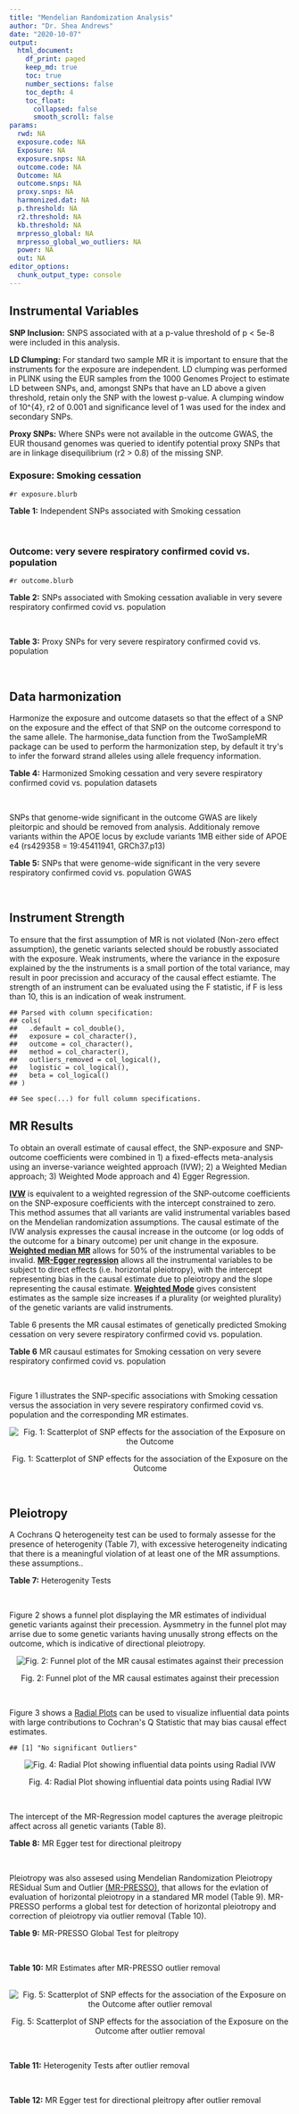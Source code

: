 ```yaml
---
title: "Mendelian Randomization Analysis"
author: "Dr. Shea Andrews"
date: "2020-10-07"
output:
  html_document:
    df_print: paged
    keep_md: true
    toc: true
    number_sections: false
    toc_depth: 4
    toc_float:
      collapsed: false
      smooth_scroll: false
params:
  rwd: NA
  exposure.code: NA
  Exposure: NA
  exposure.snps: NA
  outcome.code: NA
  Outcome: NA
  outcome.snps: NA
  proxy.snps: NA
  harmonized.dat: NA
  p.threshold: NA
  r2.threshold: NA
  kb.threshold: NA
  mrpresso_global: NA
  mrpresso_global_wo_outliers: NA
  power: NA
  out: NA
editor_options:
  chunk_output_type: console
---
```







## Instrumental Variables
**SNP Inclusion:** SNPS associated with at a p-value threshold of p < 5e-8 were included in this analysis.
<br>

**LD Clumping:** For standard two sample MR it is important to ensure that the instruments for the exposure are independent. LD clumping was performed in PLINK using the EUR samples from the 1000 Genomes Project to estimate LD between SNPs, and, amongst SNPs that have an LD above a given threshold, retain only the SNP with the lowest p-value. A clumping window of 10^{4}, r2 of 0.001 and significance level of 1 was used for the index and secondary SNPs.
<br>

**Proxy SNPs:** Where SNPs were not available in the outcome GWAS, the EUR thousand genomes was queried to identify potential proxy SNPs that are in linkage disequilibrium (r2 > 0.8) of the missing SNP.
<br>

### Exposure: Smoking cessation
`#r exposure.blurb`
<br>

**Table 1:** Independent SNPs associated with Smoking cessation
<div data-pagedtable="false">
  <script data-pagedtable-source type="application/json">
{"columns":[{"label":["SNP"],"name":[1],"type":["chr"],"align":["left"]},{"label":["CHROM"],"name":[2],"type":["dbl"],"align":["right"]},{"label":["POS"],"name":[3],"type":["dbl"],"align":["right"]},{"label":["REF"],"name":[4],"type":["chr"],"align":["left"]},{"label":["ALT"],"name":[5],"type":["chr"],"align":["left"]},{"label":["AF"],"name":[6],"type":["dbl"],"align":["right"]},{"label":["BETA"],"name":[7],"type":["dbl"],"align":["right"]},{"label":["SE"],"name":[8],"type":["dbl"],"align":["right"]},{"label":["Z"],"name":[9],"type":["dbl"],"align":["right"]},{"label":["P"],"name":[10],"type":["dbl"],"align":["right"]},{"label":["N"],"name":[11],"type":["dbl"],"align":["right"]},{"label":["TRAIT"],"name":[12],"type":["chr"],"align":["left"]}],"data":[{"1":"rs60749569","2":"8","3":"42602668","4":"A","5":"T","6":"0.0757","7":"-0.0234","8":"0.00466","9":"-5.021459","10":"1.95e-08","11":"312821","12":"smkces"},{"1":"rs3025327","2":"9","3":"136467344","4":"G","5":"C","6":"0.0935","7":"0.0345","8":"0.00405","9":"8.518519","10":"1.96e-24","11":"312821","12":"smkces"},{"1":"rs7127006","2":"11","3":"16379226","4":"G","5":"A","6":"0.2780","7":"0.0141","8":"0.00272","9":"5.183824","10":"2.24e-08","11":"312821","12":"smkces"},{"1":"rs12911035","2":"15","3":"76606591","4":"T","5":"C","6":"0.5330","7":"0.0106","8":"0.00242","9":"4.380165","10":"3.75e-08","11":"312821","12":"smkces"},{"1":"rs518425","2":"15","3":"78883813","4":"A","5":"G","6":"0.3070","7":"-0.0159","8":"0.00270","9":"-5.888889","10":"7.57e-11","11":"312821","12":"smkces"},{"1":"rs56113850","2":"19","3":"41353107","4":"T","5":"C","6":"0.5680","7":"-0.0206","8":"0.00252","9":"-8.174603","10":"2.52e-26","11":"312821","12":"smkces"},{"1":"rs6011779","2":"20","3":"61984317","4":"C","5":"T","6":"0.7860","7":"-0.0222","8":"0.00314","9":"-7.070064","10":"2.04e-16","11":"312821","12":"smkces"},{"1":"rs9607805","2":"22","3":"41854446","4":"C","5":"T","6":"0.6940","7":"0.0138","8":"0.00276","9":"5.000000","10":"2.97e-09","11":"312821","12":"smkces"}],"options":{"columns":{"min":{},"max":[10]},"rows":{"min":[10],"max":[10]},"pages":{}}}
  </script>
</div>
<br>

### Outcome: very severe respiratory confirmed covid vs. population
`#r outcome.blurb`
<br>

**Table 2:** SNPs associated with Smoking cessation avaliable in very severe respiratory confirmed covid vs. population
<div data-pagedtable="false">
  <script data-pagedtable-source type="application/json">
{"columns":[{"label":["SNP"],"name":[1],"type":["chr"],"align":["left"]},{"label":["CHROM"],"name":[2],"type":["dbl"],"align":["right"]},{"label":["POS"],"name":[3],"type":["dbl"],"align":["right"]},{"label":["REF"],"name":[4],"type":["chr"],"align":["left"]},{"label":["ALT"],"name":[5],"type":["chr"],"align":["left"]},{"label":["AF"],"name":[6],"type":["dbl"],"align":["right"]},{"label":["BETA"],"name":[7],"type":["dbl"],"align":["right"]},{"label":["SE"],"name":[8],"type":["dbl"],"align":["right"]},{"label":["Z"],"name":[9],"type":["dbl"],"align":["right"]},{"label":["P"],"name":[10],"type":["dbl"],"align":["right"]},{"label":["N"],"name":[11],"type":["dbl"],"align":["right"]},{"label":["TRAIT"],"name":[12],"type":["chr"],"align":["left"]}],"data":[{"1":"rs60749569","2":"8","3":"42602668","4":"A","5":"T","6":"0.04187","7":"-0.0071488","8":"0.096032","9":"-0.07444185","10":"0.9407","11":"38565","12":"very_severe_respiratory_confirmed_covid_vs._population"},{"1":"rs3025327","2":"9","3":"136467344","4":"G","5":"C","6":"0.03552","7":"0.0268060","8":"0.055623","9":"0.48192295","10":"0.6299","11":"287332","12":"very_severe_respiratory_confirmed_covid_vs._population"},{"1":"rs7127006","2":"11","3":"16379226","4":"G","5":"A","6":"0.20730","7":"-0.0136660","8":"0.060409","9":"-0.22622457","10":"0.8210","11":"249899","12":"very_severe_respiratory_confirmed_covid_vs._population"},{"1":"rs12911035","2":"15","3":"76606591","4":"T","5":"C","6":"0.50400","7":"0.0075427","8":"0.053190","9":"0.14180673","10":"0.8872","11":"11188","12":"very_severe_respiratory_confirmed_covid_vs._population"},{"1":"rs518425","2":"15","3":"78883813","4":"A","5":"G","6":"0.32930","7":"-0.0276330","8":"0.035441","9":"-0.77969019","10":"0.4356","11":"287332","12":"very_severe_respiratory_confirmed_covid_vs._population"},{"1":"rs56113850","2":"19","3":"41353107","4":"T","5":"C","6":"0.56070","7":"-0.0306940","8":"0.051652","9":"-0.59424611","10":"0.5524","11":"249899","12":"very_severe_respiratory_confirmed_covid_vs._population"},{"1":"rs6011779","2":"20","3":"61984317","4":"C","5":"T","6":"0.74720","7":"-0.0271650","8":"0.057313","9":"-0.47397624","10":"0.6355","11":"277276","12":"very_severe_respiratory_confirmed_covid_vs._population"},{"1":"rs9607805","2":"22","3":"41854446","4":"C","5":"T","6":"0.65040","7":"-0.0020342","8":"0.054523","9":"-0.03730903","10":"0.9702","11":"277276","12":"very_severe_respiratory_confirmed_covid_vs._population"}],"options":{"columns":{"min":{},"max":[10]},"rows":{"min":[10],"max":[10]},"pages":{}}}
  </script>
</div>
<br>

**Table 3:** Proxy SNPs for very severe respiratory confirmed covid vs. population
<div data-pagedtable="false">
  <script data-pagedtable-source type="application/json">
{"columns":[{"label":["proxy.outcome"],"name":[1],"type":["lgl"],"align":["right"]},{"label":["target_snp"],"name":[2],"type":["lgl"],"align":["right"]},{"label":["proxy_snp"],"name":[3],"type":["lgl"],"align":["right"]},{"label":["ld.r2"],"name":[4],"type":["lgl"],"align":["right"]},{"label":["Dprime"],"name":[5],"type":["lgl"],"align":["right"]},{"label":["ref.proxy"],"name":[6],"type":["lgl"],"align":["right"]},{"label":["alt.proxy"],"name":[7],"type":["lgl"],"align":["right"]},{"label":["CHROM"],"name":[8],"type":["lgl"],"align":["right"]},{"label":["POS"],"name":[9],"type":["lgl"],"align":["right"]},{"label":["ALT.proxy"],"name":[10],"type":["lgl"],"align":["right"]},{"label":["REF.proxy"],"name":[11],"type":["lgl"],"align":["right"]},{"label":["AF"],"name":[12],"type":["lgl"],"align":["right"]},{"label":["BETA"],"name":[13],"type":["lgl"],"align":["right"]},{"label":["SE"],"name":[14],"type":["lgl"],"align":["right"]},{"label":["P"],"name":[15],"type":["lgl"],"align":["right"]},{"label":["N"],"name":[16],"type":["lgl"],"align":["right"]},{"label":["ref"],"name":[17],"type":["lgl"],"align":["right"]},{"label":["alt"],"name":[18],"type":["lgl"],"align":["right"]},{"label":["ALT"],"name":[19],"type":["lgl"],"align":["right"]},{"label":["REF"],"name":[20],"type":["lgl"],"align":["right"]},{"label":["PHASE"],"name":[21],"type":["lgl"],"align":["right"]}],"data":[{"1":"NA","2":"NA","3":"NA","4":"NA","5":"NA","6":"NA","7":"NA","8":"NA","9":"NA","10":"NA","11":"NA","12":"NA","13":"NA","14":"NA","15":"NA","16":"NA","17":"NA","18":"NA","19":"NA","20":"NA","21":"NA"}],"options":{"columns":{"min":{},"max":[10]},"rows":{"min":[10],"max":[10]},"pages":{}}}
  </script>
</div>
<br>

## Data harmonization
Harmonize the exposure and outcome datasets so that the effect of a SNP on the exposure and the effect of that SNP on the outcome correspond to the same allele. The harmonise_data function from the TwoSampleMR package can be used to perform the harmonization step, by default it try's to infer the forward strand alleles using allele frequency information.
<br>

**Table 4:** Harmonized Smoking cessation and very severe respiratory confirmed covid vs. population datasets
<div data-pagedtable="false">
  <script data-pagedtable-source type="application/json">
{"columns":[{"label":["SNP"],"name":[1],"type":["chr"],"align":["left"]},{"label":["effect_allele.exposure"],"name":[2],"type":["chr"],"align":["left"]},{"label":["other_allele.exposure"],"name":[3],"type":["chr"],"align":["left"]},{"label":["effect_allele.outcome"],"name":[4],"type":["chr"],"align":["left"]},{"label":["other_allele.outcome"],"name":[5],"type":["chr"],"align":["left"]},{"label":["beta.exposure"],"name":[6],"type":["dbl"],"align":["right"]},{"label":["beta.outcome"],"name":[7],"type":["dbl"],"align":["right"]},{"label":["eaf.exposure"],"name":[8],"type":["dbl"],"align":["right"]},{"label":["eaf.outcome"],"name":[9],"type":["dbl"],"align":["right"]},{"label":["remove"],"name":[10],"type":["lgl"],"align":["right"]},{"label":["palindromic"],"name":[11],"type":["lgl"],"align":["right"]},{"label":["ambiguous"],"name":[12],"type":["lgl"],"align":["right"]},{"label":["id.outcome"],"name":[13],"type":["chr"],"align":["left"]},{"label":["chr.outcome"],"name":[14],"type":["dbl"],"align":["right"]},{"label":["pos.outcome"],"name":[15],"type":["dbl"],"align":["right"]},{"label":["se.outcome"],"name":[16],"type":["dbl"],"align":["right"]},{"label":["z.outcome"],"name":[17],"type":["dbl"],"align":["right"]},{"label":["pval.outcome"],"name":[18],"type":["dbl"],"align":["right"]},{"label":["samplesize.outcome"],"name":[19],"type":["dbl"],"align":["right"]},{"label":["outcome"],"name":[20],"type":["chr"],"align":["left"]},{"label":["mr_keep.outcome"],"name":[21],"type":["lgl"],"align":["right"]},{"label":["pval_origin.outcome"],"name":[22],"type":["chr"],"align":["left"]},{"label":["chr.exposure"],"name":[23],"type":["dbl"],"align":["right"]},{"label":["pos.exposure"],"name":[24],"type":["dbl"],"align":["right"]},{"label":["se.exposure"],"name":[25],"type":["dbl"],"align":["right"]},{"label":["z.exposure"],"name":[26],"type":["dbl"],"align":["right"]},{"label":["pval.exposure"],"name":[27],"type":["dbl"],"align":["right"]},{"label":["samplesize.exposure"],"name":[28],"type":["dbl"],"align":["right"]},{"label":["exposure"],"name":[29],"type":["chr"],"align":["left"]},{"label":["mr_keep.exposure"],"name":[30],"type":["lgl"],"align":["right"]},{"label":["pval_origin.exposure"],"name":[31],"type":["chr"],"align":["left"]},{"label":["id.exposure"],"name":[32],"type":["chr"],"align":["left"]},{"label":["action"],"name":[33],"type":["dbl"],"align":["right"]},{"label":["mr_keep"],"name":[34],"type":["lgl"],"align":["right"]},{"label":["pt"],"name":[35],"type":["dbl"],"align":["right"]},{"label":["pleitropy_keep"],"name":[36],"type":["lgl"],"align":["right"]},{"label":["mrpresso_RSSobs"],"name":[37],"type":["lgl"],"align":["right"]},{"label":["mrpresso_pval"],"name":[38],"type":["lgl"],"align":["right"]},{"label":["mrpresso_keep"],"name":[39],"type":["lgl"],"align":["right"]}],"data":[{"1":"rs12911035","2":"C","3":"T","4":"C","5":"T","6":"0.0106","7":"0.0075427","8":"0.5330","9":"0.50400","10":"FALSE","11":"FALSE","12":"FALSE","13":"6PDDh3","14":"15","15":"76606591","16":"0.053190","17":"0.14180673","18":"0.8872","19":"11188","20":"covidhgi2020anaA2v3","21":"TRUE","22":"reported","23":"15","24":"76606591","25":"0.00242","26":"4.380165","27":"3.75e-08","28":"312821","29":"Liu2019smkces","30":"TRUE","31":"reported","32":"IoqwJC","33":"2","34":"TRUE","35":"5e-08","36":"TRUE","37":"NA","38":"NA","39":"TRUE"},{"1":"rs3025327","2":"C","3":"G","4":"C","5":"G","6":"0.0345","7":"0.0268060","8":"0.0935","9":"0.03552","10":"FALSE","11":"TRUE","12":"FALSE","13":"6PDDh3","14":"9","15":"136467344","16":"0.055623","17":"0.48192295","18":"0.6299","19":"287332","20":"covidhgi2020anaA2v3","21":"TRUE","22":"reported","23":"9","24":"136467344","25":"0.00405","26":"8.518519","27":"1.96e-24","28":"312821","29":"Liu2019smkces","30":"TRUE","31":"reported","32":"IoqwJC","33":"2","34":"TRUE","35":"5e-08","36":"TRUE","37":"NA","38":"NA","39":"TRUE"},{"1":"rs518425","2":"G","3":"A","4":"G","5":"A","6":"-0.0159","7":"-0.0276330","8":"0.3070","9":"0.32930","10":"FALSE","11":"FALSE","12":"FALSE","13":"6PDDh3","14":"15","15":"78883813","16":"0.035441","17":"-0.77969019","18":"0.4356","19":"287332","20":"covidhgi2020anaA2v3","21":"TRUE","22":"reported","23":"15","24":"78883813","25":"0.00270","26":"-5.888889","27":"7.57e-11","28":"312821","29":"Liu2019smkces","30":"TRUE","31":"reported","32":"IoqwJC","33":"2","34":"TRUE","35":"5e-08","36":"TRUE","37":"NA","38":"NA","39":"TRUE"},{"1":"rs56113850","2":"C","3":"T","4":"C","5":"T","6":"-0.0206","7":"-0.0306940","8":"0.5680","9":"0.56070","10":"FALSE","11":"FALSE","12":"FALSE","13":"6PDDh3","14":"19","15":"41353107","16":"0.051652","17":"-0.59424611","18":"0.5524","19":"249899","20":"covidhgi2020anaA2v3","21":"TRUE","22":"reported","23":"19","24":"41353107","25":"0.00252","26":"-8.174603","27":"2.52e-26","28":"312821","29":"Liu2019smkces","30":"TRUE","31":"reported","32":"IoqwJC","33":"2","34":"TRUE","35":"5e-08","36":"TRUE","37":"NA","38":"NA","39":"TRUE"},{"1":"rs6011779","2":"T","3":"C","4":"T","5":"C","6":"-0.0222","7":"-0.0271650","8":"0.7860","9":"0.74720","10":"FALSE","11":"FALSE","12":"FALSE","13":"6PDDh3","14":"20","15":"61984317","16":"0.057313","17":"-0.47397624","18":"0.6355","19":"277276","20":"covidhgi2020anaA2v3","21":"TRUE","22":"reported","23":"20","24":"61984317","25":"0.00314","26":"-7.070064","27":"2.04e-16","28":"312821","29":"Liu2019smkces","30":"TRUE","31":"reported","32":"IoqwJC","33":"2","34":"TRUE","35":"5e-08","36":"TRUE","37":"NA","38":"NA","39":"TRUE"},{"1":"rs60749569","2":"T","3":"A","4":"T","5":"A","6":"-0.0234","7":"-0.0071488","8":"0.0757","9":"0.04187","10":"FALSE","11":"TRUE","12":"FALSE","13":"6PDDh3","14":"8","15":"42602668","16":"0.096032","17":"-0.07444185","18":"0.9407","19":"38565","20":"covidhgi2020anaA2v3","21":"TRUE","22":"reported","23":"8","24":"42602668","25":"0.00466","26":"-5.021459","27":"1.95e-08","28":"312821","29":"Liu2019smkces","30":"TRUE","31":"reported","32":"IoqwJC","33":"2","34":"TRUE","35":"5e-08","36":"TRUE","37":"NA","38":"NA","39":"TRUE"},{"1":"rs7127006","2":"A","3":"G","4":"A","5":"G","6":"0.0141","7":"-0.0136660","8":"0.2780","9":"0.20730","10":"FALSE","11":"FALSE","12":"FALSE","13":"6PDDh3","14":"11","15":"16379226","16":"0.060409","17":"-0.22622457","18":"0.8210","19":"249899","20":"covidhgi2020anaA2v3","21":"TRUE","22":"reported","23":"11","24":"16379226","25":"0.00272","26":"5.183824","27":"2.24e-08","28":"312821","29":"Liu2019smkces","30":"TRUE","31":"reported","32":"IoqwJC","33":"2","34":"TRUE","35":"5e-08","36":"TRUE","37":"NA","38":"NA","39":"TRUE"},{"1":"rs9607805","2":"T","3":"C","4":"T","5":"C","6":"0.0138","7":"-0.0020342","8":"0.6940","9":"0.65040","10":"FALSE","11":"FALSE","12":"FALSE","13":"6PDDh3","14":"22","15":"41854446","16":"0.054523","17":"-0.03730903","18":"0.9702","19":"277276","20":"covidhgi2020anaA2v3","21":"TRUE","22":"reported","23":"22","24":"41854446","25":"0.00276","26":"5.000000","27":"2.97e-09","28":"312821","29":"Liu2019smkces","30":"TRUE","31":"reported","32":"IoqwJC","33":"2","34":"TRUE","35":"5e-08","36":"TRUE","37":"NA","38":"NA","39":"TRUE"}],"options":{"columns":{"min":{},"max":[10]},"rows":{"min":[10],"max":[10]},"pages":{}}}
  </script>
</div>
<br>

SNPs that genome-wide significant in the outcome GWAS are likely pleitorpic and should be removed from analysis. Additionaly remove variants within the APOE locus by exclude variants 1MB either side of APOE e4 (rs429358 = 19:45411941, GRCh37.p13)
<br>


**Table 5:** SNPs that were genome-wide significant in the very severe respiratory confirmed covid vs. population GWAS
<div data-pagedtable="false">
  <script data-pagedtable-source type="application/json">
{"columns":[{"label":["SNP"],"name":[1],"type":["chr"],"align":["left"]},{"label":["chr.outcome"],"name":[2],"type":["dbl"],"align":["right"]},{"label":["pos.outcome"],"name":[3],"type":["dbl"],"align":["right"]},{"label":["pval.exposure"],"name":[4],"type":["dbl"],"align":["right"]},{"label":["pval.outcome"],"name":[5],"type":["dbl"],"align":["right"]}],"data":[],"options":{"columns":{"min":{},"max":[10]},"rows":{"min":[10],"max":[10]},"pages":{}}}
  </script>
</div>
<br>


## Instrument Strength
To ensure that the first assumption of MR is not violated (Non-zero effect assumption), the genetic variants selected should be robustly associated with the exposure. Weak instruments, where the variance in the exposure explained by the the instruments is a small portion of the total variance, may result in poor precission and accuracy of the causal effect estiamte. The strength of an instrument can be evaluated using the F statistic, if F is less than 10, this is an indication of weak instrument.


```
## Parsed with column specification:
## cols(
##   .default = col_double(),
##   exposure = col_character(),
##   outcome = col_character(),
##   method = col_character(),
##   outliers_removed = col_logical(),
##   logistic = col_logical(),
##   beta = col_logical()
## )
```

```
## See spec(...) for full column specifications.
```

<div data-pagedtable="false">
  <script data-pagedtable-source type="application/json">
{"columns":[{"label":["outliers_removed"],"name":[1],"type":["lgl"],"align":["right"]},{"label":["pve.exposure"],"name":[2],"type":["dbl"],"align":["right"]},{"label":["F"],"name":[3],"type":["dbl"],"align":["right"]},{"label":["Alpha"],"name":[4],"type":["dbl"],"align":["right"]},{"label":["NCP"],"name":[5],"type":["dbl"],"align":["right"]},{"label":["Power"],"name":[6],"type":["dbl"],"align":["right"]}],"data":[{"1":"FALSE","2":"0.001025676","3":"40.14665","4":"0.05","5":"6.614979","6":"0.7297327"}],"options":{"columns":{"min":{},"max":[10]},"rows":{"min":[10],"max":[10]},"pages":{}}}
  </script>
</div>

##  MR Results
To obtain an overall estimate of causal effect, the SNP-exposure and SNP-outcome coefficients were combined in 1) a fixed-effects meta-analysis using an inverse-variance weighted approach (IVW); 2) a Weighted Median approach; 3) Weighted Mode approach and 4) Egger Regression.


[**IVW**](https://doi.org/10.1002/gepi.21758) is equivalent to a weighted regression of the SNP-outcome coefficients on the SNP-exposure coefficients with the intercept constrained to zero. This method assumes that all variants are valid instrumental variables based on the Mendelian randomization assumptions. The causal estimate of the IVW analysis expresses the causal increase in the outcome (or log odds of the outcome for a binary outcome) per unit change in the exposure. [**Weighted median MR**](https://doi.org/10.1002/gepi.21965) allows for 50% of the instrumental variables to be invalid. [**MR-Egger regression**](https://doi.org/10.1093/ije/dyw220) allows all the instrumental variables to be subject to direct effects (i.e. horizontal pleiotropy), with the intercept representing bias in the causal estimate due to pleiotropy and the slope representing the causal estimate. [**Weighted Mode**](https://doi.org/10.1093/ije/dyx102) gives consistent estimates as the sample size increases if a plurality (or weighted plurality) of the genetic variants are valid instruments.
<br>



Table 6 presents the MR causal estimates of genetically predicted Smoking cessation on very severe respiratory confirmed covid vs. population.
<br>

**Table 6** MR causaul estimates for Smoking cessation on very severe respiratory confirmed covid vs. population
<div data-pagedtable="false">
  <script data-pagedtable-source type="application/json">
{"columns":[{"label":["id.exposure"],"name":[1],"type":["chr"],"align":["left"]},{"label":["id.outcome"],"name":[2],"type":["chr"],"align":["left"]},{"label":["outcome"],"name":[3],"type":["fctr"],"align":["left"]},{"label":["exposure"],"name":[4],"type":["fctr"],"align":["left"]},{"label":["method"],"name":[5],"type":["fctr"],"align":["left"]},{"label":["nsnp"],"name":[6],"type":["int"],"align":["right"]},{"label":["b"],"name":[7],"type":["dbl"],"align":["right"]},{"label":["se"],"name":[8],"type":["dbl"],"align":["right"]},{"label":["pval"],"name":[9],"type":["dbl"],"align":["right"]}],"data":[{"1":"IoqwJC","2":"6PDDh3","3":"covidhgi2020anaA2v3","4":"Liu2019smkces","5":"Inverse variance weighted (fixed effects)","6":"8","7":"0.9467475","8":"0.9480033","9":"0.3179520"},{"1":"IoqwJC","2":"6PDDh3","3":"covidhgi2020anaA2v3","4":"Liu2019smkces","5":"Weighted median","6":"8","7":"1.0183416","8":"1.1327631","9":"0.3686585"},{"1":"IoqwJC","2":"6PDDh3","3":"covidhgi2020anaA2v3","4":"Liu2019smkces","5":"Weighted mode","6":"8","7":"1.0710661","8":"1.3068391","9":"0.4394625"},{"1":"IoqwJC","2":"6PDDh3","3":"covidhgi2020anaA2v3","4":"Liu2019smkces","5":"MR Egger","6":"8","7":"1.0596555","8":"2.7592730","9":"0.7141940"}],"options":{"columns":{"min":{},"max":[10]},"rows":{"min":[10],"max":[10]},"pages":{}}}
  </script>
</div>
<br>

Figure 1 illustrates the SNP-specific associations with Smoking cessation versus the association in very severe respiratory confirmed covid vs. population and the corresponding MR estimates.
<br>

<div class="figure" style="text-align: center">
<img src="/sc/arion/projects/LOAD/shea/Projects/MRcovid/results/MRcovid/Liu2019smkces/covidhgi2020anaA2v3/Liu2019smkces_5e-8_covidhgi2020anaA2v3_MR_Analaysis_files/figure-html/scatter_plot-1.png" alt="Fig. 1: Scatterplot of SNP effects for the association of the Exposure on the Outcome"  />
<p class="caption">Fig. 1: Scatterplot of SNP effects for the association of the Exposure on the Outcome</p>
</div>
<br>


## Pleiotropy
A Cochrans Q heterogeneity test can be used to formaly assesse for the presence of heterogenity (Table 7), with excessive heterogeneity indicating that there is a meaningful violation of at least one of the MR assumptions.
these assumptions..
<br>

**Table 7:** Heterogenity Tests
<div data-pagedtable="false">
  <script data-pagedtable-source type="application/json">
{"columns":[{"label":["id.exposure"],"name":[1],"type":["chr"],"align":["left"]},{"label":["id.outcome"],"name":[2],"type":["chr"],"align":["left"]},{"label":["outcome"],"name":[3],"type":["fctr"],"align":["left"]},{"label":["exposure"],"name":[4],"type":["fctr"],"align":["left"]},{"label":["method"],"name":[5],"type":["fctr"],"align":["left"]},{"label":["Q"],"name":[6],"type":["dbl"],"align":["right"]},{"label":["Q_df"],"name":[7],"type":["dbl"],"align":["right"]},{"label":["Q_pval"],"name":[8],"type":["dbl"],"align":["right"]}],"data":[{"1":"IoqwJC","2":"6PDDh3","3":"covidhgi2020anaA2v3","4":"Liu2019smkces","5":"MR Egger","6":"0.4969178","7":"6","8":"0.9978758"},{"1":"IoqwJC","2":"6PDDh3","3":"covidhgi2020anaA2v3","4":"Liu2019smkces","5":"Inverse variance weighted","6":"0.4988163","7":"7","8":"0.9994508"}],"options":{"columns":{"min":{},"max":[10]},"rows":{"min":[10],"max":[10]},"pages":{}}}
  </script>
</div>
<br>

Figure 2 shows a funnel plot displaying the MR estimates of individual genetic variants against their precession. Aysmmetry in the funnel plot may arrise due to some genetic variants having unusally strong effects on the outcome, which is indicative of directional pleiotropy.
<br>

<div class="figure" style="text-align: center">
<img src="/sc/arion/projects/LOAD/shea/Projects/MRcovid/results/MRcovid/Liu2019smkces/covidhgi2020anaA2v3/Liu2019smkces_5e-8_covidhgi2020anaA2v3_MR_Analaysis_files/figure-html/funnel_plot-1.png" alt="Fig. 2: Funnel plot of the MR causal estimates against their precession"  />
<p class="caption">Fig. 2: Funnel plot of the MR causal estimates against their precession</p>
</div>
<br>

Figure 3 shows a [Radial Plots](https://github.com/WSpiller/RadialMR) can be used to visualize influential data points with large contributions to Cochran's Q Statistic that may bias causal effect estimates.




```
## [1] "No significant Outliers"
```

<div class="figure" style="text-align: center">
<img src="/sc/arion/projects/LOAD/shea/Projects/MRcovid/results/MRcovid/Liu2019smkces/covidhgi2020anaA2v3/Liu2019smkces_5e-8_covidhgi2020anaA2v3_MR_Analaysis_files/figure-html/Radial_Plot-1.png" alt="Fig. 4: Radial Plot showing influential data points using Radial IVW"  />
<p class="caption">Fig. 4: Radial Plot showing influential data points using Radial IVW</p>
</div>
<br>

The intercept of the MR-Regression model captures the average pleitropic affect across all genetic variants (Table 8).
<br>

**Table 8:** MR Egger test for directional pleitropy
<div data-pagedtable="false">
  <script data-pagedtable-source type="application/json">
{"columns":[{"label":["id.exposure"],"name":[1],"type":["chr"],"align":["left"]},{"label":["id.outcome"],"name":[2],"type":["chr"],"align":["left"]},{"label":["outcome"],"name":[3],"type":["fctr"],"align":["left"]},{"label":["exposure"],"name":[4],"type":["fctr"],"align":["left"]},{"label":["egger_intercept"],"name":[5],"type":["dbl"],"align":["right"]},{"label":["se"],"name":[6],"type":["dbl"],"align":["right"]},{"label":["pval"],"name":[7],"type":["dbl"],"align":["right"]}],"data":[{"1":"IoqwJC","2":"6PDDh3","3":"covidhgi2020anaA2v3","4":"Liu2019smkces","5":"-0.0023669","6":"0.05432181","7":"0.9666596"}],"options":{"columns":{"min":{},"max":[10]},"rows":{"min":[10],"max":[10]},"pages":{}}}
  </script>
</div>
<br>

Pleiotropy was also assesed using Mendelian Randomization Pleiotropy RESidual Sum and Outlier [(MR-PRESSO)](https://doi.org/10.1038/s41588-018-0099-7), that allows for the evlation of evaluation of horizontal pleiotropy in a standared MR model (Table 9). MR-PRESSO performs a global test for detection of horizontal pleiotropy and correction of pleiotropy via outlier removal (Table 10).
<br>

**Table 9:** MR-PRESSO Global Test for pleitropy
<div data-pagedtable="false">
  <script data-pagedtable-source type="application/json">
{"columns":[{"label":["id.exposure"],"name":[1],"type":["chr"],"align":["left"]},{"label":["id.outcome"],"name":[2],"type":["chr"],"align":["left"]},{"label":["outcome"],"name":[3],"type":["chr"],"align":["left"]},{"label":["exposure"],"name":[4],"type":["chr"],"align":["left"]},{"label":["pt"],"name":[5],"type":["dbl"],"align":["right"]},{"label":["outliers_removed"],"name":[6],"type":["lgl"],"align":["right"]},{"label":["n_outliers"],"name":[7],"type":["dbl"],"align":["right"]},{"label":["RSSobs"],"name":[8],"type":["dbl"],"align":["right"]},{"label":["pval"],"name":[9],"type":["dbl"],"align":["right"]}],"data":[{"1":"IoqwJC","2":"6PDDh3","3":"covidhgi2020anaA2v3","4":"Liu2019smkces","5":"5e-08","6":"FALSE","7":"0","8":"0.6300221","9":"0.9996"}],"options":{"columns":{"min":{},"max":[10]},"rows":{"min":[10],"max":[10]},"pages":{}}}
  </script>
</div>
<br>


**Table 10:** MR Estimates after MR-PRESSO outlier removal
<div data-pagedtable="false">
  <script data-pagedtable-source type="application/json">
{"columns":[{"label":["id.exposure"],"name":[1],"type":["fctr"],"align":["left"]},{"label":["id.outcome"],"name":[2],"type":["fctr"],"align":["left"]},{"label":["outcome"],"name":[3],"type":["fctr"],"align":["left"]},{"label":["exposure"],"name":[4],"type":["fctr"],"align":["left"]},{"label":["method"],"name":[5],"type":["fctr"],"align":["left"]},{"label":["nsnp"],"name":[6],"type":["lgl"],"align":["right"]},{"label":["b"],"name":[7],"type":["lgl"],"align":["right"]},{"label":["se"],"name":[8],"type":["lgl"],"align":["right"]},{"label":["pval"],"name":[9],"type":["lgl"],"align":["right"]}],"data":[{"1":"IoqwJC","2":"6PDDh3","3":"covidhgi2020anaA2v3","4":"Liu2019smkces","5":"mrpresso","6":"NA","7":"NA","8":"NA","9":"NA"}],"options":{"columns":{"min":{},"max":[10]},"rows":{"min":[10],"max":[10]},"pages":{}}}
  </script>
</div>
<br>

<div class="figure" style="text-align: center">
<img src="/sc/arion/projects/LOAD/shea/Projects/MRcovid/results/MRcovid/Liu2019smkces/covidhgi2020anaA2v3/Liu2019smkces_5e-8_covidhgi2020anaA2v3_MR_Analaysis_files/figure-html/scatter_plot_outlier-1.png" alt="Fig. 5: Scatterplot of SNP effects for the association of the Exposure on the Outcome after outlier removal"  />
<p class="caption">Fig. 5: Scatterplot of SNP effects for the association of the Exposure on the Outcome after outlier removal</p>
</div>
<br>

**Table 11:** Heterogenity Tests after outlier removal
<div data-pagedtable="false">
  <script data-pagedtable-source type="application/json">
{"columns":[{"label":["id.exposure"],"name":[1],"type":["fctr"],"align":["left"]},{"label":["id.outcome"],"name":[2],"type":["fctr"],"align":["left"]},{"label":["outcome"],"name":[3],"type":["fctr"],"align":["left"]},{"label":["exposure"],"name":[4],"type":["fctr"],"align":["left"]},{"label":["method"],"name":[5],"type":["fctr"],"align":["left"]},{"label":["Q"],"name":[6],"type":["lgl"],"align":["right"]},{"label":["Q_df"],"name":[7],"type":["lgl"],"align":["right"]},{"label":["Q_pval"],"name":[8],"type":["lgl"],"align":["right"]}],"data":[{"1":"IoqwJC","2":"6PDDh3","3":"covidhgi2020anaA2v3","4":"Liu2019smkces","5":"mrpresso","6":"NA","7":"NA","8":"NA"}],"options":{"columns":{"min":{},"max":[10]},"rows":{"min":[10],"max":[10]},"pages":{}}}
  </script>
</div>
<br>

**Table 12:** MR Egger test for directional pleitropy after outlier removal
<div data-pagedtable="false">
  <script data-pagedtable-source type="application/json">
{"columns":[{"label":["id.exposure"],"name":[1],"type":["fctr"],"align":["left"]},{"label":["id.outcome"],"name":[2],"type":["fctr"],"align":["left"]},{"label":["outcome"],"name":[3],"type":["fctr"],"align":["left"]},{"label":["exposure"],"name":[4],"type":["fctr"],"align":["left"]},{"label":["method"],"name":[5],"type":["fctr"],"align":["left"]},{"label":["egger_intercept"],"name":[6],"type":["lgl"],"align":["right"]},{"label":["se"],"name":[7],"type":["lgl"],"align":["right"]},{"label":["pval"],"name":[8],"type":["lgl"],"align":["right"]}],"data":[{"1":"IoqwJC","2":"6PDDh3","3":"covidhgi2020anaA2v3","4":"Liu2019smkces","5":"mrpresso","6":"NA","7":"NA","8":"NA"}],"options":{"columns":{"min":{},"max":[10]},"rows":{"min":[10],"max":[10]},"pages":{}}}
  </script>
</div>
<br>
